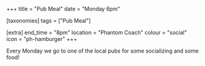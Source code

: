 +++
title = "Pub Meal"
date = "Monday 6pm"

[taxonomies]
tags = ["Pub Meal"]

[extra]
end_time = "8pm"
location = "Phantom Coach"
colour = "social"
icon = "ph-hamburger"
+++

Every Monday we go to one of the local pubs for some socializing and some food!